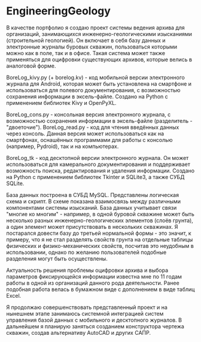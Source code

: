 # EngineeringGeology

В качестве портфолио я создаю проект системы ведения архива для организаций, занимающихся инженерно-геологическими изысканиями (строительной геологией). Он включает в себя базу данных и электронные журналы буровых скважин, пользоваться которыми можно как в поле, так и в офисе. Такая система может также применяться для оцифровки существующих архивов, которые велись в аналоговой форме.

BoreLog_kivy.py (+ borelog.kv) - код мобильной версии электронного журнала для Android, которая может быть установлена на смартфоне и использоваться для полевого документирования, с возможностью сохранения информации в эксель-файле. Создано на Python с применением библиотек Kivy и OpenPyXL. 

BoreLog_cons.py - консольная версия электронного журнала, с возможностью сохранения информации в эксель-файле (разделитель - "двоеточие"). BoreLog_read.py - код для чтения введённых данных через консоль. Данная версия может использоваться как на смартфонах, оснашённых программами для работы с консолью (например, Pydroid), так и на компьютерах.

BoreLog_tk - код десктопной версии электронного журнала. Он может использоваться для камерального документирования и поддерживает возможность поиска, редактирования и удаления информации. Создано на Python с применением библиотек Tkinter и SQLite3, а также СУБД SQLite. 

База данных построена в СУБД MySQL. Представлены логическая схема и скрипт. В схеме показана взаимосвязь между различными компонентами системы изысканий. База данных учитывает связи "многие ко многим" - например, в одной буровой скважине может быть несколько разных инженерно-геологических элементов (слоёв грунта), а один элемент может присутствовать в нескольких скважинах. Я постарался довести базу до третьей нормальной формы - это значит, к примеру, что я не стал разделять свойств грунта на отдельные таблицы физических и физико-механических свойств, посчитав это неудобным в использовании, однако по желанию пользователей подобные разделения могут быть осуществлены.

Актуальность решения проблемы оцифровки архива и выбора параметров фиксирующейся информации известна мне по 11 годам работы в одной из организаций данного рода деятельности. Ранее подобная работа велась в бумажном виде с дополнением в виде таблиц Excel.

Я продолжаю совершенствовать представленный проект и на нынешнем этапе занимаюсь системной интеграцией систем управления базой данных с мобильного и десктопного журналов. В дальнейшем я планирую заняться созданием конструктора чертежа скважин, создав альтернативу AutoCAD и других САПР.

